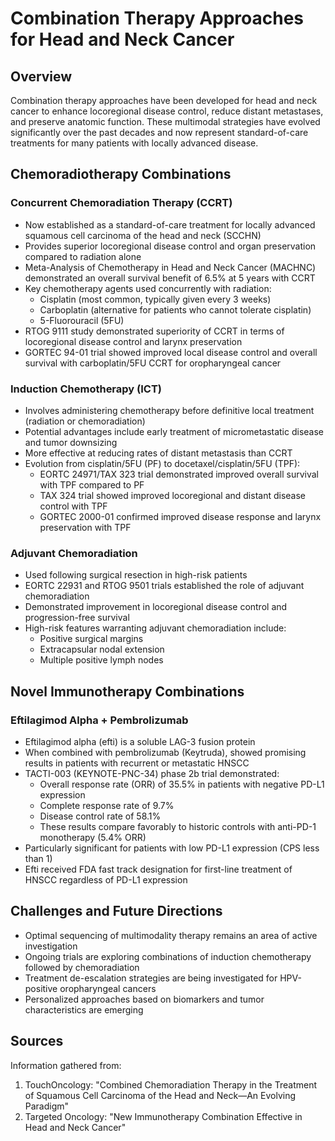 # Combination Therapy Approaches for Head and Neck Cancer

## Overview
Combination therapy approaches have been developed for head and neck cancer to enhance locoregional disease control, reduce distant metastases, and preserve anatomic function. These multimodal strategies have evolved significantly over the past decades and now represent standard-of-care treatments for many patients with locally advanced disease.

## Chemoradiotherapy Combinations

### Concurrent Chemoradiation Therapy (CCRT)
- Now established as a standard-of-care treatment for locally advanced squamous cell carcinoma of the head and neck (SCCHN)
- Provides superior locoregional disease control and organ preservation compared to radiation alone
- Meta-Analysis of Chemotherapy in Head and Neck Cancer (MACHNC) demonstrated an overall survival benefit of 6.5% at 5 years with CCRT
- Key chemotherapy agents used concurrently with radiation:
  - Cisplatin (most common, typically given every 3 weeks)
  - Carboplatin (alternative for patients who cannot tolerate cisplatin)
  - 5-Fluorouracil (5FU)
- RTOG 9111 study demonstrated superiority of CCRT in terms of locoregional disease control and larynx preservation
- GORTEC 94-01 trial showed improved local disease control and overall survival with carboplatin/5FU CCRT for oropharyngeal cancer

### Induction Chemotherapy (ICT)
- Involves administering chemotherapy before definitive local treatment (radiation or chemoradiation)
- Potential advantages include early treatment of micrometastatic disease and tumor downsizing
- More effective at reducing rates of distant metastasis than CCRT
- Evolution from cisplatin/5FU (PF) to docetaxel/cisplatin/5FU (TPF):
  - EORTC 24971/TAX 323 trial demonstrated improved overall survival with TPF compared to PF
  - TAX 324 trial showed improved locoregional and distant disease control with TPF
  - GORTEC 2000-01 confirmed improved disease response and larynx preservation with TPF

### Adjuvant Chemoradiation
- Used following surgical resection in high-risk patients
- EORTC 22931 and RTOG 9501 trials established the role of adjuvant chemoradiation
- Demonstrated improvement in locoregional disease control and progression-free survival
- High-risk features warranting adjuvant chemoradiation include:
  - Positive surgical margins
  - Extracapsular nodal extension
  - Multiple positive lymph nodes

## Novel Immunotherapy Combinations

### Eftilagimod Alpha + Pembrolizumab
- Eftilagimod alpha (efti) is a soluble LAG-3 fusion protein
- When combined with pembrolizumab (Keytruda), showed promising results in patients with recurrent or metastatic HNSCC
- TACTI-003 (KEYNOTE-PNC-34) phase 2b trial demonstrated:
  - Overall response rate (ORR) of 35.5% in patients with negative PD-L1 expression
  - Complete response rate of 9.7%
  - Disease control rate of 58.1%
  - These results compare favorably to historic controls with anti-PD-1 monotherapy (5.4% ORR)
- Particularly significant for patients with low PD-L1 expression (CPS less than 1)
- Efti received FDA fast track designation for first-line treatment of HNSCC regardless of PD-L1 expression

## Challenges and Future Directions
- Optimal sequencing of multimodality therapy remains an area of active investigation
- Ongoing trials are exploring combinations of induction chemotherapy followed by chemoradiation
- Treatment de-escalation strategies are being investigated for HPV-positive oropharyngeal cancers
- Personalized approaches based on biomarkers and tumor characteristics are emerging

## Sources
Information gathered from:
1. TouchOncology: "Combined Chemoradiation Therapy in the Treatment of Squamous Cell Carcinoma of the Head and Neck—An Evolving Paradigm"
2. Targeted Oncology: "New Immunotherapy Combination Effective in Head and Neck Cancer"
